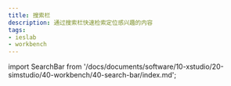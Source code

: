 ```yaml
---
title: 搜索栏
description: 通过搜索栏快速检索定位感兴趣的内容
tags:
- ieslab
- workbench
---
```


import SearchBar from '/docs/documents/software/10-xstudio/20-simstudio/40-workbench/40-search-bar/index.md';

<SearchBar />